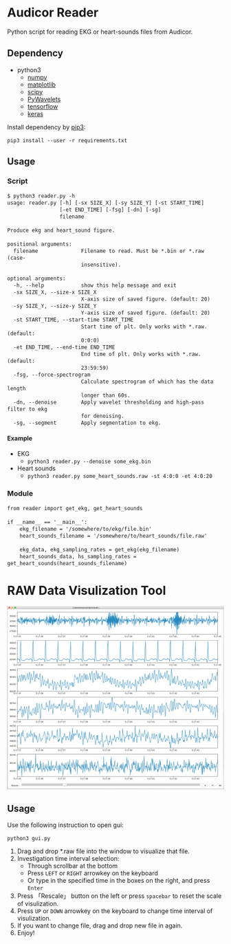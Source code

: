 # Audicor Reader
Python script for reading EKG or heart-sounds files from Audicor.

## Dependency
* python3
  * [numpy](http://www.numpy.org/)
  * [matplotlib](https://matplotlib.org/)
  * [scipy](https://www.scipy.org/)
  * [PyWavelets](https://github.com/PyWavelets/pywt)
  * [tensorflow](https://www.tensorflow.org/)
  * [keras](https://keras.io/)

Install dependency by [pip3](https://pypi.org/project/pip/):
```
pip3 install --user -r requirements.txt
```

## Usage
### Script
```
$ python3 reader.py -h                                    
usage: reader.py [-h] [-sx SIZE_X] [-sy SIZE_Y] [-st START_TIME]
                 [-et END_TIME] [-fsg] [-dn] [-sg]
                 filename

Produce ekg and heart_sound figure.

positional arguments:
  filename              Filename to read. Must be *.bin or *.raw (case-
                        insensitive).

optional arguments:
  -h, --help            show this help message and exit
  -sx SIZE_X, --size-x SIZE_X
                        X-axis size of saved figure. (default: 20)
  -sy SIZE_Y, --size-y SIZE_Y
                        Y-axis size of saved figure. (default: 20)
  -st START_TIME, --start-time START_TIME
                        Start time of plt. Only works with *.raw. (default:
                        0:0:0)
  -et END_TIME, --end-time END_TIME
                        End time of plt. Only works with *.raw. (default:
                        23:59:59)
  -fsg, --force-spectrogram
                        Calculate spectrogram of which has the data length
                        longer than 60s.
  -dn, --denoise        Apply wavelet thresholding and high-pass filter to ekg
                        for denoising.
  -sg, --segment        Apply segmentation to ekg.
```
#### Example
* EKG
  * `python3 reader.py --denoise some_ekg.bin`
* Heart sounds
  * `python3 reader.py some_heart_sounds.raw -st 4:0:0 -et 4:0:20`

### Module
```python3
from reader import get_ekg, get_heart_sounds

if __name__ == '__main__':
    ekg_filename = '/somewhere/to/ekg/file.bin'
    heart_sounds_filename = '/somewhere/to/heart_sounds/file.raw'

    ekg_data, ekg_sampling_rates = get_ekg(ekg_filename)
    heart_sounds_data, hs_sampling_rates = get_heart_sounds(heart_sounds_filename)
```
# RAW Data Visulization Tool
![raw_data_gui](./gui.png)

## Usage
Use the following instruction to open gui:
```python3
python3 gui.py
```

1. Drag and drop *.raw file into the window to visualize that file.
1. Investigation time interval selection:
    * Through scrollbar at the bottom
    * Press `LEFT` or `RIGHT` arrowkey on the keyboard
    * Or type in the specified time in the boxes on the right, and press `Enter`
1. Press 「Rescale」 button on the left or press `spacebar` to reset the scale of visulization.
1. Press `UP` or `DOWN` arrowkey on the keyboard to change time interval of visulization.
1. If you want to change file, drag and drop new file in again.
1. Enjoy!
